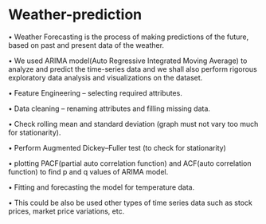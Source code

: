 # Weather-prediction
• Weather Forecasting is the process of making predictions of the future, based on past and present data of the weather. 

• We used ARIMA model(Auto Regressive Integrated Moving Average) to analyze and predict the time-series data and we shall also perform rigorous exploratory data analysis and visualizations on the dataset.

• Feature Engineering – selecting required attributes.

• Data cleaning – renaming attributes and filling missing data.

• Check rolling mean and standard deviation (graph must not vary too much for stationarity).

• Perform Augmented Dickey–Fuller test (to check for stationarity)

• plotting PACF(partial auto correlation function) and ACF(auto correlation function) to find p and q values of ARIMA model.

• Fitting and forecasting the model for temperature data.

• This could be also be used other types of time series data such as stock prices, market price variations, etc.
